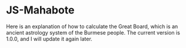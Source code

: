 # JS-Mahabote
 Here is an explanation of how to calculate the Great Board, which is an ancient astrology system of the Burmese people. The current version is 1.0.0, and I will update it again later.
